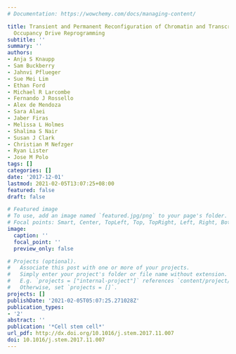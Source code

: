 ```yaml
---
# Documentation: https://wowchemy.com/docs/managing-content/

title: Transient and Permanent Reconfiguration of Chromatin and Transcription Factor
  Occupancy Drive Reprogramming
subtitle: ''
summary: ''
authors:
- Anja S Knaupp
- Sam Buckberry
- Jahnvi Pflueger
- Sue Mei Lim
- Ethan Ford
- Michael R Larcombe
- Fernando J Rossello
- Alex de Mendoza
- Sara Alaei
- Jaber Firas
- Melissa L Holmes
- Shalima S Nair
- Susan J Clark
- Christian M Nefzger
- Ryan Lister
- Jose M Polo
tags: []
categories: []
date: '2017-12-01'
lastmod: 2021-02-05T13:07:25+08:00
featured: false
draft: false

# Featured image
# To use, add an image named `featured.jpg/png` to your page's folder.
# Focal points: Smart, Center, TopLeft, Top, TopRight, Left, Right, BottomLeft, Bottom, BottomRight.
image:
  caption: ''
  focal_point: ''
  preview_only: false

# Projects (optional).
#   Associate this post with one or more of your projects.
#   Simply enter your project's folder or file name without extension.
#   E.g. `projects = ["internal-project"]` references `content/project/deep-learning/index.md`.
#   Otherwise, set `projects = []`.
projects: []
publishDate: '2021-02-05T05:07:25.271028Z'
publication_types:
- '2'
abstract: ''
publication: '*Cell stem cell*'
url_pdf: http://dx.doi.org/10.1016/j.stem.2017.11.007
doi: 10.1016/j.stem.2017.11.007
---
```

